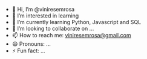 - 👋 Hi, I’m @viniresemrosa
- 👀 I’m interested in learning
- 🌱 I’m currently learning Python, Javascript and SQL
- 💞️ I’m looking to collaborate on ...
- 📫 How to reach me: viniresemrosa@gmail.com
- 😄 Pronouns: ...
- ⚡ Fun fact: ...

<!---
viniresemrosa/viniresemrosa is a ✨ special ✨ repository because its `README.md` (this file) appears on your GitHub profile.
You can click the Preview link to take a look at your changes.
--->

